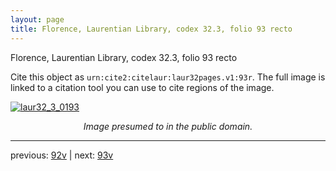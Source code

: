 ```yaml
---
layout: page
title: Florence, Laurentian Library, codex 32.3, folio 93 recto
---
```


Florence, Laurentian Library, codex 32.3, folio 93 recto

Cite this object as `urn:cite2:citelaur:laur32pages.v1:93r`.  The full image is linked to a citation tool you can use to cite regions of the image.

[![laur32_3_0193](http://www.homermultitext.org/iipsrv?IIIF=/project/homer/pyramidal/deepzoom/citelaur/laur32imgs/v1/laur32_3_0193.tif/full/800,/0/default.jpg)](http://www.homermultitext.org/ict2/?urn=urn:cite2:citelaur:laur32imgs.v1:laur32_3_0193) 

<p style="text-align: center; font-style: italic;">Image presumed to in the public domain.</p>

---

previous: [92v](../92v/) | next: [93v](../93v/)
